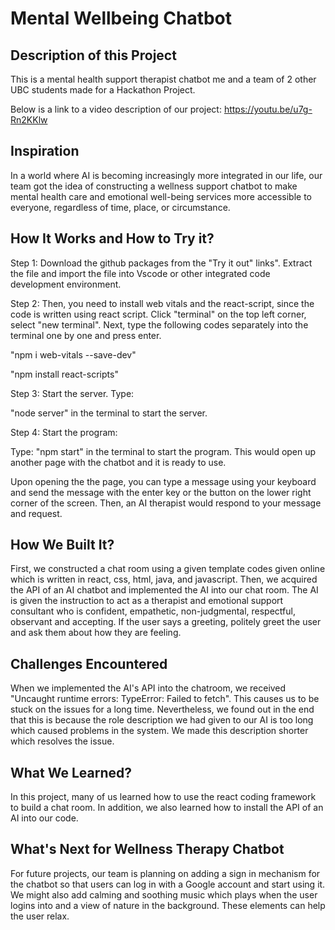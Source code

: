 # Mental Wellbeing Chatbot

## Description of this Project

This is a mental health support therapist chatbot me and a team of 2 other UBC students made for a Hackathon Project. 

Below is a link to a video description of our project:
https://youtu.be/u7g-Rn2KKlw

## Inspiration
In a world where AI is becoming increasingly more integrated in our life, our team got the idea of constructing a wellness support chatbot to make mental health care and emotional well-being services more accessible to everyone, regardless of time, place, or circumstance.

## How It Works and How to Try it?

Step 1: Download the github packages from the "Try it out" links". Extract the file and import the file into Vscode or other integrated code development environment.

Step 2: Then, you need to install web vitals and the react-script, since the code is written using react script. Click "terminal" on the top left corner, select "new terminal". Next, type the following codes separately into the terminal one by one and press enter.

"npm i web-vitals --save-dev"

"npm install react-scripts"

Step 3: Start the server. Type:

"node server" in the terminal to start the server.

Step 4: Start the program:

Type: "npm start" in the terminal to start the program. This would open up another page with the chatbot and it is ready to use.

Upon opening the the page, you can type a message using your keyboard and send the message with the enter key or the button on the lower right corner of the screen. Then, an AI therapist would respond to your message and request.

## How We Built It?

First, we constructed a chat room using a given template codes given online which is written in react, css, html, java, and javascript. Then, we acquired the API of an AI chatbot and implemented the AI into our chat room. The AI is given the instruction to act as a therapist and emotional support consultant who is confident, empathetic, non-judgmental, respectful, observant and accepting. If the user says a greeting, politely greet the user and ask them about how they are feeling.


## Challenges Encountered

When we implemented the AI's API into the chatroom, we received "Uncaught runtime errors: TypeError: Failed to fetch". This causes us to be stuck on the issues for a long time. Nevertheless, we found out in the end that this is because the role description we had given to our AI is too long which caused problems in the system. We made this description shorter which resolves the issue. 

## What We Learned?
In this project, many of us learned how to use the react coding framework to build a chat room. In addition, we also learned how to install the API of an AI into our code.

## What's Next for Wellness Therapy Chatbot

For future projects, our team is planning on adding a sign in mechanism for the chatbot so that users can log in with a Google account and start using it. We might also add calming and soothing music which plays when the user logins into and a view of nature in the background. These elements can help the user relax.





